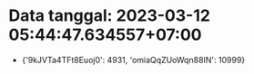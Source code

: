 # Data tanggal: 2023-03-12 05:44:47.634557+07:00

* {'9kJVTa4TFt8Euoj0': 4931, 'omiaQqZUoWqn88IN': 10999}
